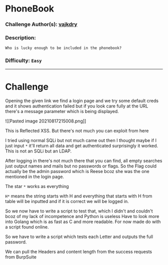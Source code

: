 # PhoneBook


### Challenge Author(s): [vajkdry](https://app.hackthebox.eu/users/94857)

### Description: 
   ```
   Who is lucky enough to be included in the phonebook?
   ```
### Difficulty: `Easy`
---
# Challenge

Opening the given link we find a login page and we try some default creds and it shows authentication failed but if you look care fully at the URL there's a message parameter which is being displayed.

![[Pasted image 20210817215008.png]]

This is Reflected XSS. But there's not much you can exploit from here

I tried using normal SQLi but not much came out then I thought maybe if I just input `*`  it'll return all data and get authenticated surprisingly it worked.
This is not an SQLi but an LDAP.

After logging in there's not much there that you can find, all empty searches just output names and mails but no passwords or flags. So the Flag could actually be the admin password which is Reese bcoz she was the one mentioned in the login page.

The star `*` works as everything 

`H*` means the string starts with H and everything that starts with H from table will be inputted and if it is correct we will be logged in.

So we now have to write a script to test that, which I didn't and couldn't bcoz of my lack of incompetence and Python is useless Have to look more into Golang which is as fast as C and more readable.
For now made do with a script found online.

So we have to write a script which tests each Letter and outputs the full password.

We can pull the Headers and content length from the success requests from BurpSuite


